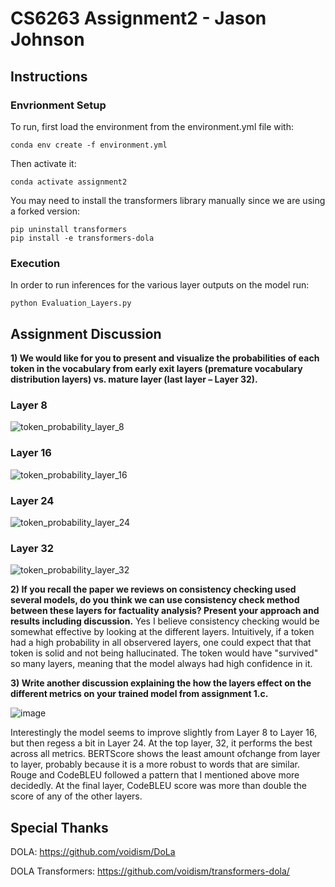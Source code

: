 # CS6263 Assignment2 - Jason Johnson
## Instructions
### Envrionment Setup
To run, first load the environment from the environment.yml file with:

`conda env create -f environment.yml`

Then activate it:

`conda activate assignment2`

You may need to install the transformers library manually since we are using a forked version:

`pip uninstall transformers` <br> `pip install -e transformers-dola`

### Execution

In order to run inferences for the various layer outputs on the model run:

`python Evaluation_Layers.py`

## Assignment Discussion

**1)	We would like for you to present and visualize the probabilities of each token in the vocabulary from early exit layers (premature vocabulary distribution layers) vs. mature layer (last layer – Layer 32).**

### Layer 8
![token_probability_layer_8](https://github.com/jasonjay86/CS6263Assignment2/assets/65077765/055407ad-55f1-4dba-a82e-8bf99132dc2f)

### Layer 16
![token_probability_layer_16](https://github.com/jasonjay86/CS6263Assignment2/assets/65077765/eb5b486e-d989-4ff9-827f-1fd7d38f2ec5)

### Layer 24
![token_probability_layer_24](https://github.com/jasonjay86/CS6263Assignment2/assets/65077765/aa0ec2c4-4f6e-4c2f-b745-110598cca5d8)

### Layer 32
![token_probability_layer_32](https://github.com/jasonjay86/CS6263Assignment2/assets/65077765/808085e3-def3-4cb9-b7f3-66e720d712db)

**2)	If you recall the paper we reviews on consistency checking used several models, do you think we can use consistency check method between these layers for factuality analysis? Present your approach and results including discussion.**
Yes I believe consistency checking would be somewhat effective by looking at the different layers.  Intuitively, if a token had a high probability in all observered layers, one could expect that that token is solid and not being hallucinated.  The token would have "survived" so many layers, meaning that the model always had high confidence in it.

**3)	Write another discussion explaining the how the layers effect on the different metrics on your trained model from assignment 1.c.**

![image](https://github.com/jasonjay86/CS6263Assignment2/assets/65077765/9c5a6756-0c3d-44a1-af48-16dfdc0ab75c)


Interestingly the model seems to improve slightly from Layer 8 to Layer 16, but then regess a bit in Layer 24.  At the top layer, 32,  it performs the best across all metrics.  BERTScore shows the least amount ofchange from layer to layer, probably because it is a more robust to words that are similar.  Rouge and CodeBLEU followed a pattern that I mentioned above more decidedly.  At the final layer, CodeBLEU score was more than double the score of any of the other layers.

## Special Thanks
DOLA: https://github.com/voidism/DoLa

DOLA Transformers: https://github.com/voidism/transformers-dola/
